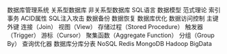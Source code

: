数据库管理系统
关系型数据库
非关系型数据库
SQL语言
数据模型
范式理论
索引
事务
ACID属性
SQL注入攻击
数据备份
数据恢复
数据库优化
数据访问控制
主键
外键
连接（Join）
视图（View）
存储过程（Stored Procedure）
触发器（Trigger）
游标（Cursor）
聚集函数（Aggregate Function）
分组（Group By）
查询优化器
数据库分库分表
NoSQL
Redis
MongoDB
Hadoop
BigData